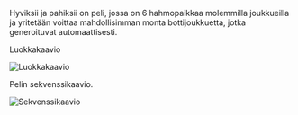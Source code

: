 Hyviksii ja pahiksii on peli, jossa on 6 hahmopaikkaa molemmilla joukkueilla ja yritetään voittaa mahdollisimman monta bottijoukkuetta, jotka generoituvat automaattisesti. 

Luokkakaavio

![Luokkakaavio](https://github.com/PikkuHukka/hyviksiijapahiksii/blob/master/dokumentaatio/loppuVaiheenLuokkakaavio.png)

Pelin sekvenssikaavio.

![Sekvenssikaavio](https://github.com/PikkuHukka/hyviksiijapahiksii/blob/master/dokumentaatio/sekvenssiKaavio.png)
